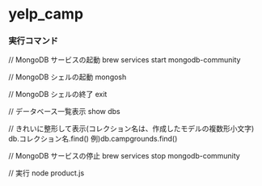 # yelp_camp

### 実行コマンド

// MongoDB サービスの起動
brew services start mongodb-community

// MongoDB シェルの起動
mongosh

// MongoDB シェルの終了
exit

// データベース一覧表示
show dbs

// きれいに整形して表示(コレクション名は、作成したモデルの複数形小文字)
db.コレクション名.find()
例)db.campgrounds.find()

// MongoDB サービスの停止
brew services stop mongodb-community

// 実行
node product.js
